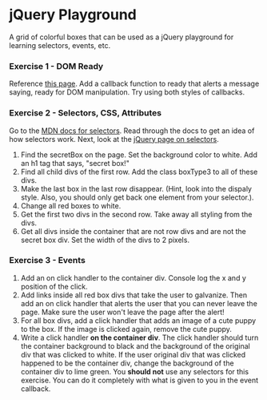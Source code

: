 # jQuery Playground

A grid of colorful boxes that can be used as a jQuery playground for learning selectors, events, etc.

### Exercise 1 - DOM Ready

Reference [this page](https://learn.jquery.com/using-jquery-core/document-ready/). Add a callback function to ready that alerts a message saying, ready for DOM manipulation.  Try using both styles of callbacks. 

### Exercise 2 - Selectors, CSS, Attributes

Go to the [MDN docs for selectors](https://developer.mozilla.org/en-US/docs/Web/Guide/CSS/Getting_started/Selectors).  Read through the docs to get an idea of how selectors work.  Next, look at the [jQuery page on selectors](https://learn.jquery.com/using-jquery-core/selecting-elements/).

1. Find the secretBox on the page. Set the background color to white.  Add an h1 tag that says, "secret box!"
2. Find all child divs of the first row.  Add the class boxType3 to all of these divs. 
3. Make the last box in the last row disappear. (Hint, look into the dispaly style.  Also, you should only get back one element from your selector.).
4. Change all red boxes to white.
5. Get the first two divs in the second row.  Take away all styling from the divs.
6. Get all divs inside the container that are not row divs and are not the secret box div.  Set the width of the divs to 2 pixels.

### Exercise 3 - Events

1. Add an on click handler to the container div.  Console log the x and y position of the click.
2. Add links inside all red box divs that take the user to galvanize.  Then add an on click handler that alerts the user that you can never leave the page.  Make sure the user won't leave the page after the alert!
3. For all box divs, add a click handler that adds an image of a cute puppy to the box.  If the image is clicked again, remove the cute puppy.
4. Write a click handler __on the container div__.  The click handler should turn the container background to black and the background of the original div that was clicked to white.  If the user original div that was clicked happened to be the container div, change the background of the container div to lime green.  You __should not__ use any selectors for this exercise.  You can do it completely with what is given to you in the event callback.
